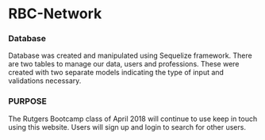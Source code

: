 # RBC-Network

### Database
Database was created and manipulated using Sequelize framework. There are two tables to manage our data, users and professions. These were created with two separate models indicating the type of input and validations necessary. 

### PURPOSE
The Rutgers Bootcamp class of April 2018 will continue to use keep in touch using this website.
Users will sign up and login to search for other users.
